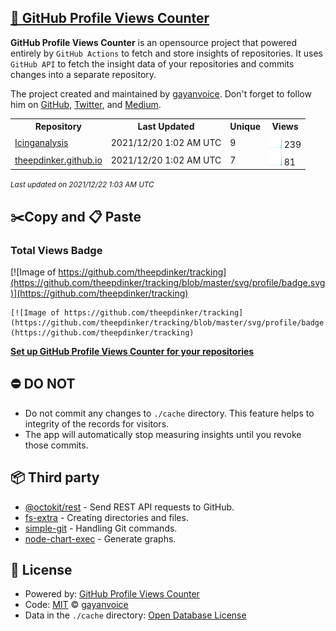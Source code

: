 ## [🚀 GitHub Profile Views Counter](https://github.com/gayanvoice/github-profile-views-counter)
**GitHub Profile Views Counter** is an opensource project that powered entirely by  `GitHub Actions` to fetch and store insights of repositories.
It uses `GitHub API` to fetch the insight data of your repositories and commits changes into a separate repository.

The project created and maintained by [gayanvoice](https://github.com/gayanvoice). Don't forget to follow him on [GitHub](https://github.com/gayanvoice), [Twitter](https://twitter.com/gayanvoice), and [Medium](https://gayanvoice.medium.com/).

<table>
	<tr>
		<th>
			Repository
		</th>
		<th>
			Last Updated
		</th>
		<th>
			Unique
		</th>
		<th>
			Views
		</th>
	</tr>
	<tr>
		<td>
			<a href="https://github.com/theepdinker/tracking/tree/master/readme/437337990/year.md">
				Icinganalysis
			</a>
		</td>
		<td>
			2021/12/20 1:02 AM UTC
		</td>
		<td>
			9
		</td>
		<td>
			<img alt="Response time graph" src="https://github.com/theepdinker/tracking/raw/master/graph/437337990/small/year.png" height="20"> 239
		</td>
	</tr>
	<tr>
		<td>
			<a href="https://github.com/theepdinker/tracking/tree/master/readme/268832845/year.md">
				theepdinker.github.io
			</a>
		</td>
		<td>
			2021/12/20 1:02 AM UTC
		</td>
		<td>
			7
		</td>
		<td>
			<img alt="Response time graph" src="https://github.com/theepdinker/tracking/raw/master/graph/268832845/small/year.png" height="20"> 81
		</td>
	</tr>
</table>

<small><i>Last updated on 2021/12/22 1:03 AM UTC</i></small>

## ✂️Copy and 📋 Paste
### Total Views Badge
[![Image of https://github.com/theepdinker/tracking](https://github.com/theepdinker/tracking/blob/master/svg/profile/badge.svg)](https://github.com/theepdinker/tracking)

```readme
[![Image of https://github.com/theepdinker/tracking](https://github.com/theepdinker/tracking/blob/master/svg/profile/badge.svg)](https://github.com/theepdinker/tracking)
```
[**Set up GitHub Profile Views Counter for your repositories**](https://github.com/gayanvoice/github-profile-views-counter)
## ⛔ DO NOT
- Do not commit any changes to `./cache` directory. This feature helps to integrity of the records for visitors.
- The app will automatically stop measuring insights until you revoke those commits.
## 📦 Third party

- [@octokit/rest](https://www.npmjs.com/package/@octokit/rest) - Send REST API requests to GitHub.
- [fs-extra](https://www.npmjs.com/package/fs-extra) - Creating directories and files.
- [simple-git](https://www.npmjs.com/package/simple-git) - Handling Git commands.
- [node-chart-exec](https://www.npmjs.com/package/node-chart-exec) - Generate graphs.
## 📄 License
- Powered by: [GitHub Profile Views Counter](https://github.com/gayanvoice/github-profile-views-counter)
- Code: [MIT](./LICENSE) © [gayanvoice](https://github.com/gayanvoice)
- Data in the `./cache` directory: [Open Database License](https://opendatacommons.org/licenses/odbl/1-0/)